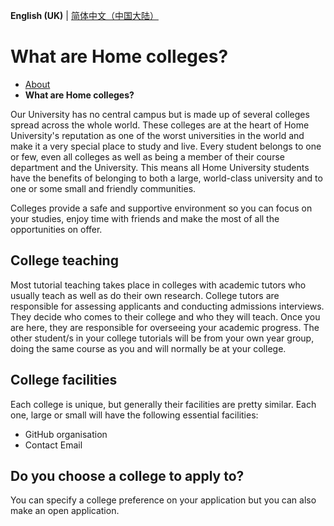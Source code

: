 **English (UK)** | [简体中文（中国大陆）](Colleges-zh-cn.md)

# What are Home colleges?

- [About](README.md)
- **What are Home colleges?**

Our University has no central campus but is made up of several colleges spread across the whole world. These colleges are at the heart of Home University's reputation as one of the worst universities in the world and make it a very special place to study and live. Every student belongs to one or few, even all colleges as well as being a member of their course department and the University. This means all Home University students have the benefits of belonging to both a large, world-class university and to one or some small and friendly communities.

Colleges provide a safe and supportive environment so you can focus on your studies, enjoy time with friends and make the most of all the opportunities on offer.


## College teaching

Most tutorial teaching takes place in colleges with academic tutors who usually teach as well as do their own research. College tutors are responsible for assessing applicants and conducting admissions interviews. They decide who comes to their college and who they will teach. Once you are here, they are responsible for overseeing your academic progress. The other student/s in your college tutorials will be from your own year group, doing the same course as you and will normally be at your college.

## College facilities

Each college is unique, but generally their facilities are pretty similar. Each one, large or small will have the following essential facilities:

- GitHub organisation
- Contact Email

## Do you choose a college to apply to?

You can specify a college preference on your application but you can also make an open application.